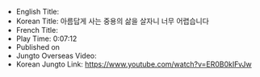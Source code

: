 * English Title: 
* Korean Title: 아름답게 사는 중용의 삶을 살자니 너무 어렵습니다
* French Title: 
* Play Time: 0:07:12
* Published on 
* Jungto Overseas Video: 
* Korean Jungto Link: https://www.youtube.com/watch?v=ER0B0kIFvJw
